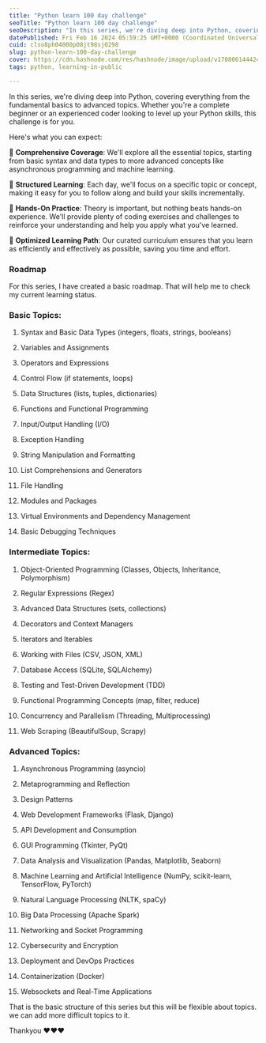 ```yaml
---
title: "Python learn 100 day challenge"
seoTitle: "Python learn 100 day challenge"
seoDescription: "In this series, we're diving deep into Python, covering everything from the fundamental basics to advanced topics."
datePublished: Fri Feb 16 2024 05:59:25 GMT+0000 (Coordinated Universal Time)
cuid: clso8ph04000p08jt98sj0298
slug: python-learn-100-day-challenge
cover: https://cdn.hashnode.com/res/hashnode/image/upload/v1708061444248/2950723b-f040-4c71-8917-08415e541079.png
tags: python, learning-in-public

---
```


In this series, we're diving deep into Python, covering everything from the fundamental basics to advanced topics. Whether you're a complete beginner or an experienced coder looking to level up your Python skills, this challenge is for you.

Here's what you can expect:

🔹 **Comprehensive Coverage**: We'll explore all the essential topics, starting from basic syntax and data types to more advanced concepts like asynchronous programming and machine learning.

🔹 **Structured Learning**: Each day, we'll focus on a specific topic or concept, making it easy for you to follow along and build your skills incrementally.

🔹 **Hands-On Practice**: Theory is important, but nothing beats hands-on experience. We'll provide plenty of coding exercises and challenges to reinforce your understanding and help you apply what you've learned.

🔹 **Optimized Learning Path**: Our curated curriculum ensures that you learn as efficiently and effectively as possible, saving you time and effort.

### Roadmap

For this series, I have created a basic roadmap. That will help me to check my current learning status.

### **Basic Topics:**

1. Syntax and Basic Data Types (integers, floats, strings, booleans)
    
2. Variables and Assignments
    
3. Operators and Expressions
    
4. Control Flow (if statements, loops)
    
5. Data Structures (lists, tuples, dictionaries)
    
6. Functions and Functional Programming
    
7. Input/Output Handling (I/O)
    
8. Exception Handling
    
9. String Manipulation and Formatting
    
10. List Comprehensions and Generators
    
11. File Handling
    
12. Modules and Packages
    
13. Virtual Environments and Dependency Management
    
14. Basic Debugging Techniques
    

### **Intermediate Topics:**

1. Object-Oriented Programming (Classes, Objects, Inheritance, Polymorphism)
    
2. Regular Expressions (Regex)
    
3. Advanced Data Structures (sets, collections)
    
4. Decorators and Context Managers
    
5. Iterators and Iterables
    
6. Working with Files (CSV, JSON, XML)
    
7. Database Access (SQLite, SQLAlchemy)
    
8. Testing and Test-Driven Development (TDD)
    
9. Functional Programming Concepts (map, filter, reduce)
    
10. Concurrency and Parallelism (Threading, Multiprocessing)
    
11. Web Scraping (BeautifulSoup, Scrapy)
    

### **Advanced Topics:**

1. Asynchronous Programming (asyncio)
    
2. Metaprogramming and Reflection
    
3. Design Patterns
    
4. Web Development Frameworks (Flask, Django)
    
5. API Development and Consumption
    
6. GUI Programming (Tkinter, PyQt)
    
7. Data Analysis and Visualization (Pandas, Matplotlib, Seaborn)
    
8. Machine Learning and Artificial Intelligence (NumPy, scikit-learn, TensorFlow, PyTorch)
    
9. Natural Language Processing (NLTK, spaCy)
    
10. Big Data Processing (Apache Spark)
    
11. Networking and Socket Programming
    
12. Cybersecurity and Encryption
    
13. Deployment and DevOps Practices
    
14. Containerization (Docker)
    
15. Websockets and Real-Time Applications
    

That is the basic structure of this series but this will be flexible about topics. we can add more difficult topics to it.

Thankyou ❤️❤️❤️